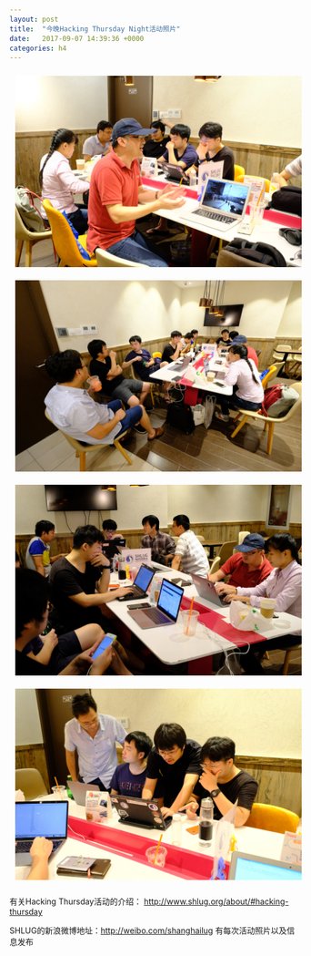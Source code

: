```yaml
---
layout: post
title:  "今晚Hacking Thursday Night活动照片"
date:   2017-09-07 14:39:36 +0000
categories: h4
---
```


[<img style='margin:10px;' src='https://raw.githubusercontent.com/shanghailug/res2017/master/h907.h4/h907_2021_1900+08.1920p.jpg'>](https://raw.githubusercontent.com/shanghailug/res2017/master/h907.h4/h907_2021_1900+08.JPG)
[<img style='margin:10px;' src='https://raw.githubusercontent.com/shanghailug/res2017/master/h907.h4/h907_2024_1300+08.1920p.jpg'>](https://raw.githubusercontent.com/shanghailug/res2017/master/h907.h4/h907_2024_1300+08.JPG)
[<img style='margin:10px;' src='https://raw.githubusercontent.com/shanghailug/res2017/master/h907.h4/h907_2041_2900+08.1920p.jpg'>](https://raw.githubusercontent.com/shanghailug/res2017/master/h907.h4/h907_2041_2900+08.JPG)
[<img style='margin:10px;' src='https://raw.githubusercontent.com/shanghailug/res2017/master/h907.h4/h907_2101_3300+08.1920p.jpg'>](https://raw.githubusercontent.com/shanghailug/res2017/master/h907.h4/h907_2101_3300+08.JPG)

有关Hacking Thursday活动的介绍：
http://www.shlug.org/about/#hacking-thursday

SHLUG的新浪微博地址：http://weibo.com/shanghailug 有每次活动照片以及信息发布


